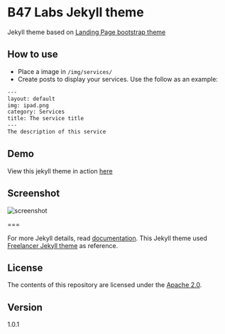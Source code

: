 # B47 Labs Jekyll theme

Jekyll theme based on
[Landing Page bootstrap theme ](http://startbootstrap.com/templates/landing-page/)

## How to use

-   Place a image in `/img/services/`
-   Create posts to display your services. Use the follow as an example:

```txt
---
layout: default
img: ipad.png
category: Services
title: The service title
---
The description of this service
```

## Demo

View this jekyll theme in action
[here](https://swcool.github.io/landing-page-theme)

## Screenshot

![screenshot](https://raw.githubusercontent.com/swcool/landing-page-theme/master/img/screenshot.png)

===

For more Jekyll details, read [documentation](http://jekyllrb.com/). This Jekyll
theme used
[Freelancer Jekyll theme](https://github.com/jeromelachaud/freelancer-theme/) as
reference.

## License

The contents of this repository are licensed under the
[Apache 2.0](http://www.apache.org/licenses/LICENSE-2.0.html).

## Version

1.0.1
